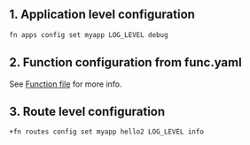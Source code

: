 ## 1. Application level configuration
 
 ```sh
 fn apps config set myapp LOG_LEVEL debug
 ```
 
 ## 2. Function configuration from func.yaml
 
 See [Function file](../function-file.md) for more info.
 
 ## 3. Route level configuration
 
 ```sh
 +fn routes config set myapp hello2 LOG_LEVEL info
 ```
